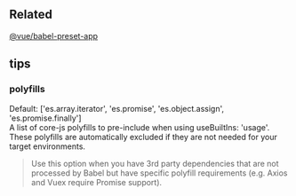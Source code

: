 ## Related
[@vue/babel-preset-app](https://github.com/vuejs/vue-cli/tree/dev/packages/@vue/babel-preset-app#readme)


## tips

### polyfills
Default: ['es.array.iterator', 'es.promise', 'es.object.assign', 'es.promise.finally']  
A list of core-js polyfills to pre-include when using useBuiltIns: 'usage'. These polyfills are automatically excluded if they are not needed for your target environments.

> Use this option when you have 3rd party dependencies that are not processed by Babel but have specific polyfill requirements (e.g. Axios and Vuex require Promise support).